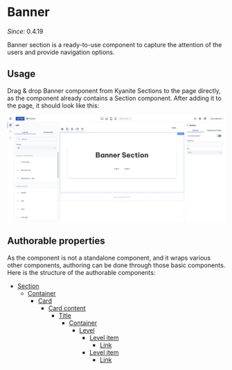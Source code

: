 # Banner

_Since_: 0.4.19

Banner section is a ready-to-use component to capture the attention of the users and provide
navigation options.

## Usage

Drag & drop Banner component from Kyanite Sections to the page directly, as the component already
contains a Section component.
After adding it to the page, it should look like this:
<p align="center" width="100%">
    <img class="image--with-border" src="images/initial-banner.png" alt="Initial Banner">
</p>

## Authorable properties

As the component is not a standalone component, and it wraps various other components, authoring
can be done through those basic components. Here is the structure of the authorable components:
- <a href="../../section">Section</a>
  - <a href="../../container">Container</a>
    - <a href="../../card">Card</a>
      - <a href="../../card/cardcontent">Card content</a>
        - <a href="../../title">Title</a>
          - <a href="../../container">Container</a>
            - <a href="../../level">Level</a>
              - <a href="../../level/levelitem">Level item</a>
                - <a href="../../link">Link</a>
              - <a href="../../level/levelitem">Level item</a>
                - <a href="../../link">Link</a>